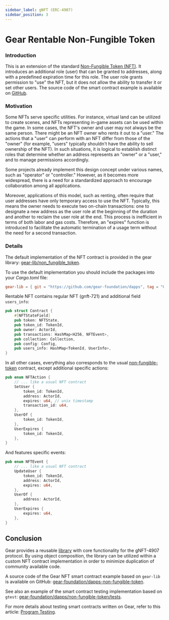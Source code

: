 ```yaml
---
sidebar_label: gNFT (ERC-4907)
sidebar_position: 3
---
```


# Gear Rentable Non-Fungible Token

### Introduction

This is an extension of the standard [Non-Fungible Token (NFT)](gnft-721). It introduces an additional role (user) that can be granted to addresses, along with a predefined expiration time for this role. The user role grants permission to "use" the NFT, but it does not allow the ability to transfer it or set other users. The source code of the smart contract example is available on [GitHub](https://github.com/gear-foundation/dapps/tree/master/contracts/rentable-nft).

### Motivation

Some NFTs serve specific utilities. For instance, virtual land can be utilized to create scenes, and NFTs representing in-game assets can be used within the game. In some cases, the NFT's owner and user may not always be the same person. There might be an NFT owner who rents it out to a "user." The actions that a "user" can perform with an NFT differ from those of the "owner" (for example, "users" typically shouldn't have the ability to sell ownership of the NFT). In such situations, it is logical to establish distinct roles that determine whether an address represents an "owner" or a "user," and to manage permissions accordingly.

Some projects already implement this design concept under various names, such as "operator" or "controller." However, as it becomes more widespread, there is a need for a standardized approach to encourage collaboration among all applications.

Moreover, applications of this model, such as renting, often require that user addresses have only temporary access to use the NFT. Typically, this means the owner needs to execute two on-chain transactions: one to designate a new address as the user role at the beginning of the duration and another to reclaim the user role at the end. This process is inefficient in terms of both labor and gas costs. Therefore, an "expires" function is introduced to facilitate the automatic termination of a usage term without the need for a second transaction.

### Details

The default implementation of the NFT contract is provided in the gear library: [gear-lib/non_fungible_token](https://github.com/gear-foundation/dapps/tree/master/contracts/gear-lib-old/src/non_fungible_token).

To use the default implementation you should include the packages into your *Cargo.toml* file:

```toml
gear-lib = { git = "https://github.com/gear-foundation/dapps", tag = "0.3.3" }
```

Rentable NFT contains regular NFT (gnft-721) and additional field  `users_info`:

```rust title="rentable-nft/src/lib.rs"
pub struct Contract {
    #[NFTStateField]
    pub token: NFTState,
    pub token_id: TokenId,
    pub owner: ActorId,
    pub transactions: HashMap<H256, NFTEvent>,
    pub collection: Collection,
    pub config: Config,
    pub users_info: HashMap<TokenId, UserInfo>,
}
```
In all other cases, everything also corresponds to the usual [non-fungible-token](gnft-721) contract, except additional specific actions:

```rust title="rentable-nft/io/src/lib.rs"
pub enum NFTAction {
    // ... like a usual NFT contract
    SetUser {
        token_id: TokenId,
        address: ActorId,
        expires: u64, // unix timestamp
        transaction_id: u64,
    },
    UserOf {
        token_id: TokenId,
    },
    UserExpires {
        token_id: TokenId,
    },
}
```
And features specific events:

```rust title="rentable-nft/io/src/lib.rs"
pub enum NFTEvent {
    // ... like a usual NFT contract
    UpdateUser {
        token_id: TokenId,
        address: ActorId,
        expires: u64,
    },
    UserOf {
        address: ActorId,
    },
    UserExpires {
        expires: u64,
    },
}
```

## Conclusion

Gear provides a reusable [library](https://github.com/gear-foundation/dapps/tree/master/contracts/gear-lib) with core functionality for the gNFT-4907 protocol. By using object composition, the library can be utilized within a custom NFT contract implementation in order to minimize duplication of community available code.

A source code of the Gear NFT smart contract example based on `gear-lib` is available on GitHub: [gear-foundation/dapps-non-fungible-token](https://github.com/gear-foundation/dapps/tree/master/contracts/rentable-nft).

See also an example of the smart contract testing implementation based on `gtest`: [gear-foundation/dapps/non-fungible-token/tests](https://github.com/gear-foundation/dapps/tree/master/contracts/rentable-nft/tests).

For more details about testing smart contracts written on Gear, refer to this article: [Program Testing](/docs/developing-contracts/testing).
